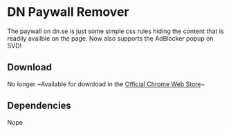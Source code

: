 # DN Paywall Remover
The paywall on dn.se is just some simple css rules hiding the content that is readily availble on the page. Now also supports the AdBlocker popup on SVD!

## Download
No longer ~Available for download in the [Official Chrome Web Store](https://chrome.google.com/webstore/detail/dn-paywall-remover/coonjjochnmdpalhaomhmeckmdlhednm?authuser=1)~

## Dependencies
Nope
